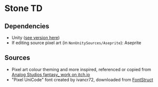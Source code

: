 # Stone TD

## Dependencies

- Unity ([see version here](https://github.com/doodad-games/stone-td/blob/main/ProjectSettings/ProjectVersion.txt))
- If editing source pixel art (in `NonUnitySources/Aseprite`): Aseprite

## Sources

- Pixel art colour theming and more inspired, referenced or copied from [Analog Studios fantasy_ work on itch.io](https://itch.io/c/1507436/fantasy-)
- "Pixel UniCode" font created by ivancr72, downloaded from [FontStruct](https://fontstruct.com/fontstructions/show/908795)
